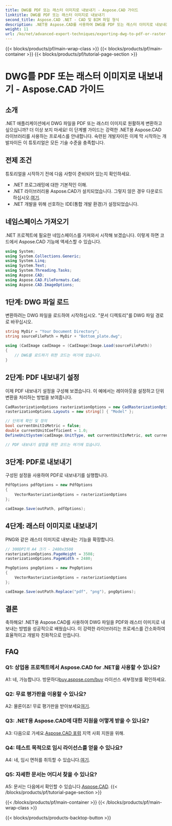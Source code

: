 ```yaml
---
title: DWG를 PDF 또는 래스터 이미지로 내보내기 - Aspose.CAD 가이드
linktitle: DWG를 PDF 또는 래스터 이미지로 내보내기
second_title: Aspose.CAD .NET - CAD 및 BIM 파일 형식
description: .NET용 Aspose.CAD를 사용하여 DWG를 PDF 또는 래스터 이미지로 내보내는 방법에 대한 포괄적인 가이드를 살펴보세요. 이 강력한 라이브러리를 사용하여 단계와 전제 조건을 알아보고 실습해 보세요.
weight: 11
url: /ko/net/advanced-export-techniques/exporting-dwg-to-pdf-or-raster-images/
---
```


{{< blocks/products/pf/main-wrap-class >}}
{{< blocks/products/pf/main-container >}}
{{< blocks/products/pf/tutorial-page-section >}}

# DWG를 PDF 또는 래스터 이미지로 내보내기 - Aspose.CAD 가이드

## 소개

.NET 애플리케이션에서 DWG 파일을 PDF 또는 래스터 이미지로 원활하게 변환하고 싶으십니까? 더 이상 보지 마세요! 이 단계별 가이드는 강력한 .NET용 Aspose.CAD 라이브러리를 사용하는 프로세스를 안내합니다. 숙련된 개발자이든 이제 막 시작하는 개발자이든 이 튜토리얼은 모든 기술 수준을 충족합니다.

## 전제 조건

튜토리얼을 시작하기 전에 다음 사항이 준비되어 있는지 확인하세요.

- .NET 프로그래밍에 대한 기본적인 이해.
-  .NET 라이브러리용 Aspose.CAD가 설치되었습니다. 그렇지 않은 경우 다운로드하십시오.[여기](https://releases.aspose.com/cad/net/).
- .NET 개발을 위해 선호하는 IDE(통합 개발 환경)가 설정되었습니다.

## 네임스페이스 가져오기

.NET 프로젝트에 필요한 네임스페이스를 가져와서 시작해 보겠습니다. 이렇게 하면 코드에서 Aspose.CAD 기능에 액세스할 수 있습니다.

```csharp
using System;
using System.Collections.Generic;
using System.Linq;
using System.Text;
using System.Threading.Tasks;
using Aspose.CAD;
using Aspose.CAD.FileFormats.Cad;
using Aspose.CAD.ImageOptions;
```

## 1단계: DWG 파일 로드

변환하려는 DWG 파일을 로드하여 시작하십시오. "문서 디렉토리"를 DWG 파일 경로로 바꾸십시오.

```csharp
string MyDir = "Your Document Directory";
string sourceFilePath = MyDir + "Bottom_plate.dwg";

using (CadImage cadImage = (CadImage)Image.Load(sourceFilePath))
{
    // DWG를 로드하기 위한 코드는 여기에 있습니다.
}
```

## 2단계: PDF 내보내기 설정

이제 PDF 내보내기 설정을 구성해 보겠습니다. 이 예에서는 레이아웃을 설정하고 단위 변환을 처리하는 방법을 보여줍니다.

```csharp
CadRasterizationOptions rasterizationOptions = new CadRasterizationOptions();
rasterizationOptions.Layouts = new string[] { "Model" };

// 단위계 확인 및 정의
bool currentUnitIsMetric = false;
double currentUnitCoefficient = 1.0;
DefineUnitSystem(cadImage.UnitType, out currentUnitIsMetric, out currentUnitCoefficient);

// PDF 내보내기 설정을 위한 코드는 여기에 있습니다.
```

## 3단계: PDF로 내보내기

구성된 설정을 사용하여 PDF로 내보내기를 실행합니다.

```csharp
PdfOptions pdfOptions = new PdfOptions
{
    VectorRasterizationOptions = rasterizationOptions
};

cadImage.Save(outPath, pdfOptions);
```

## 4단계: 래스터 이미지로 내보내기

PNG와 같은 래스터 이미지로 내보내는 기능을 확장합니다.

```csharp
// 300DPI의 A4 크기 - 2480x3508
rasterizationOptions.PageHeight = 3508;
rasterizationOptions.PageWidth = 2480;

PngOptions pngOptions = new PngOptions
{
    VectorRasterizationOptions = rasterizationOptions
};

cadImage.Save(outPath.Replace("pdf", "png"), pngOptions);
```

## 결론

축하해요! .NET용 Aspose.CAD를 사용하여 DWG 파일을 PDF와 래스터 이미지로 내보내는 방법을 성공적으로 배웠습니다. 이 강력한 라이브러리는 프로세스를 간소화하여 효율적이고 개발자 친화적으로 만듭니다.

## FAQ

### Q1: 상업용 프로젝트에서 Aspose.CAD for .NET을 사용할 수 있나요?

 A1: 네, 가능합니다. 방문하다[buy.aspose.com/buy](https://purchase.aspose.com/buy) 라이선스 세부정보를 확인하세요.

### Q2: 무료 평가판을 이용할 수 있나요?

 A2: 물론이죠! 무료 평가판을 받아보세요[여기](https://releases.aspose.com/).

### Q3: .NET용 Aspose.CAD에 대한 지원을 어떻게 받을 수 있나요?

 A3: 다음으로 가세요.[Aspose.CAD 포럼](https://forum.aspose.com/c/cad/19) 지역 사회 지원을 위해.

### Q4: 테스트 목적으로 임시 라이선스를 얻을 수 있나요?

 A4: 네, 임시 면허를 취득할 수 있습니다.[여기](https://purchase.aspose.com/temporary-license/).

### Q5: 자세한 문서는 어디서 찾을 수 있나요?

 A5: 문서는 다음에서 확인할 수 있습니다.[Aspose.CAD](https://reference.aspose.com/cad/net/).
{{< /blocks/products/pf/tutorial-page-section >}}

{{< /blocks/products/pf/main-container >}}
{{< /blocks/products/pf/main-wrap-class >}}

{{< blocks/products/products-backtop-button >}}
